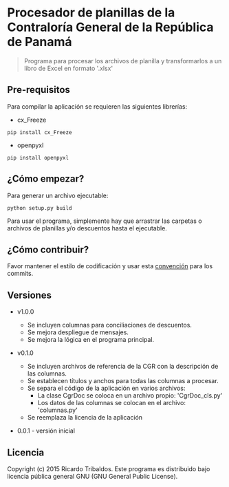 # Procesador de planillas de la Contraloría General de la República de Panamá

> Programa para procesar los archivos de planilla y transformarlos a un libro de Excel en formato '.xlsx'

## Pre-requisitos
Para compilar la aplicación se requieren las siguientes librerías:
* cx_Freeze
```shell
pip install cx_Freeze
```
* openpyxl
```shell
pip install openpyxl
```

## ¿Cómo empezar?
Para generar un archivo ejecutable:
```shell
python setup.py build
```

Para usar el programa, simplemente hay que arrastrar las carpetas o archivos de planillas y/o descuentos hasta el ejecutable.

## ¿Cómo contribuir?
Favor mantener el estilo de codificación y usar esta [convención] para los commits.

## Versiones
- v1.0.0
  - Se incluyen columnas para conciliaciones de descuentos.
  - Se mejora despliegue de mensajes.
  - Se mejora la lógica en el programa principal.

- v0.1.0
  - Se incluyen archivos de referencia de la CGR con la descripción de las columnas.
  - Se establecen títulos y anchos para todas las columnas a procesar.
  - Se separa el código de la aplicación en varios archivos:
    - La clase CgrDoc se coloca en un archivo propio: 'CgrDoc_cls.py'
    - Los datos de las columnas se colocan en el archivo: 'columnas.py'
  - Se reemplaza la licencia de la aplicación

- 0.0.1 - versión inicial

## Licencia
Copyright (c) 2015 Ricardo Tribaldos. Este programa es distribuido bajo licencia pública general GNU (GNU General Public License).

[convención]:https://docs.google.com/document/d/1QrDFcIiPjSLDn3EL15IJygNPiHORgU1_OOAqWjiDU5Y